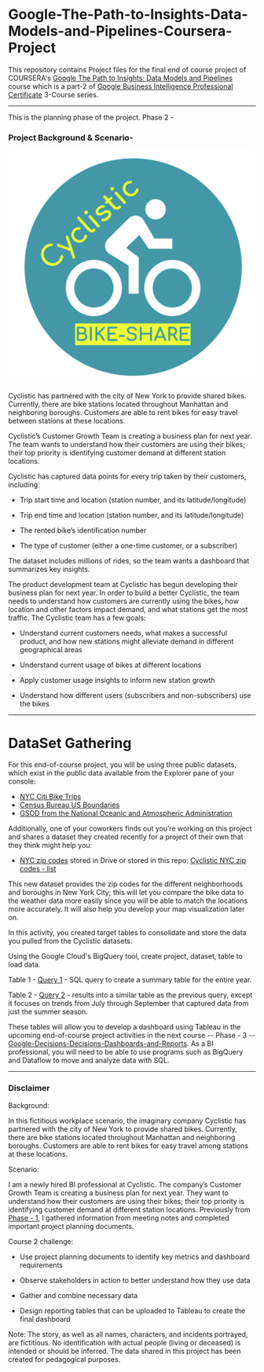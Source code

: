 # Google-The-Path-to-Insights-Data-Models-and-Pipelines-Coursera-Project

This repository contains Project files for the final end of course project of COURSERA's [Google The Path to Insights: Data Models and Pipelines](https://www.coursera.org/learn/the-path-to-insights-data-models-and-pipelines) course which is a part-2 of [Google Business Intelligence Professional Certificate](https://www.coursera.org/professional-certificates/google-business-intelligence) 3-Course series.

---

This is the planning phase of the project. Phase 2 - 

### Project Background & Scenario- 

![Cyclistic](https://github.com/jivaniyash/Google-The-Path-to-Insights-Data-Models-and-Pipelines-Coursera-Project/blob/main/_images/_Cyclistic.png)

Cyclistic has partnered with the city of New York to provide shared bikes. Currently, there are bike stations located throughout Manhattan and neighboring boroughs. Customers are able to rent bikes for easy travel between stations at these locations.

Cyclistic’s Customer Growth Team is creating a business plan for next year. The team wants to understand how their customers are using their bikes; their top priority is identifying customer demand at different station locations.

Cyclistic has captured data points for every trip taken by their customers, including:

- Trip start time and location (station number, and its latitude/longitude)

- Trip end time and location (station number, and its latitude/longitude)

- The rented bike’s identification number

- The type of customer (either a one-time customer, or a subscriber)

The dataset includes millions of rides, so the team wants a dashboard that summarizes key insights. 

The product development team at Cyclistic has begun developing their business plan for next year. In order to build a better Cyclistic, the team needs to understand how customers are currently using the bikes, how location and other factors impact demand, and what stations get the most traffic. The Cyclistic team has a few goals:

- Understand current customers needs, what makes a successful product, and how new stations might alleviate demand in different geographical areas

- Understand current usage of bikes at different locations 

- Apply customer usage insights to inform new station growth

- Understand how different users (subscribers and non-subscribers) use the bikes

---

# DataSet Gathering

For this end-of-course project, you will be using three public datasets, which exist in the public data available from the Explorer pane of your console: 

- [NYC Citi Bike Trips](https://console.cloud.google.com/marketplace/details/city-of-new-york/nyc-citi-bike)
- [Census Bureau US Boundaries](https://console.cloud.google.com/marketplace/product/united-states-census-bureau/us-geographic-boundaries)
- [GSOD from the National Oceanic and Atmospheric Administration](https://console.cloud.google.com/marketplace/details/noaa-public/gsod)

Additionally, one of your coworkers finds out you’re working on this project and shares a dataset they created recently for a project of their own that they think might help you: 
- [NYC zip codes](https://docs.google.com/spreadsheets/d/1IIbH-GM3tdmM5tl56PHhqI7xxCzqaBCU0ylItxk_sy0/template/preview#gid=806359255) stored in Drive or stored in this repo: [Cyclistic NYC zip codes - list](https://github.com/jivaniyash/Google-The-Path-to-Insights-Data-Models-and-Pipelines-Coursera-Project/blob/main/Cyclistic%20NYC%20zip%20codes%20-%20list.csv)

This new dataset provides the zip codes for the different neighborhoods and boroughs in New York City; this will let you compare the bike data to the weather data more easily since you will be able to match the locations more accurately. It will also help you develop your map visualization later on.  

In this activity, you created target tables to consolidate and store the data you pulled from the Cyclistic datasets. 

Using the Google Cloud's BigQuery tool, create project, dataset, table to load data. 

Table 1 - [Query 1](https://github.com/jivaniyash/Google-The-Path-to-Insights-Data-Models-and-Pipelines-Coursera-Project/blob/main/SQL_BigQuery.sql) - SQL query to create a summary table for the entire year.

Table 2 - [Query 2](https://github.com/jivaniyash/Google-The-Path-to-Insights-Data-Models-and-Pipelines-Coursera-Project/blob/main/SQL_BigQuery.sql) - results into a similar table as the previous query, except it focuses on trends from July through September that captured data from just the summer season.

These tables will allow you to develop a dashboard using Tableau in the upcoming end-of-course project activities in the next course -- Phase - 3 -- [Google-Decisions-Decisions-Dashboards-and-Reports](). As a BI professional, you will need to be able to use programs such as BigQuery and Dataflow to move and analyze data with SQL. 

---

### Disclaimer 
Background: 

In this fictitious workplace scenario, the imaginary company Cyclistic has partnered with the city of New York to provide shared bikes. Currently, there are bike stations located throughout Manhattan and neighboring boroughs. Customers are able to rent bikes for easy travel among stations at these locations. 

Scenario:

I am a newly hired BI professional at Cyclistic. The company’s Customer Growth Team is creating a business plan for next year. They want to understand how their customers are using their bikes; their top priority is identifying customer demand at different station locations. Previously from [Phase - 1](https://github.com/jivaniyash/Google-Foundations-of-Business-Intelligence-Coursera-Project), I gathered information from meeting notes and completed important project planning documents. 

Course 2 challenge:

- Use project planning documents to identify key metrics and dashboard requirements

- Observe stakeholders in action to better understand how they use data

- Gather and combine necessary data

- Design reporting tables that can be uploaded to Tableau to create the final dashboard

Note: The story, as well as all names, characters, and incidents portrayed, are fictitious. No identification with actual people (living or deceased) is intended or should be inferred. The data shared in this project has been created for pedagogical purposes.